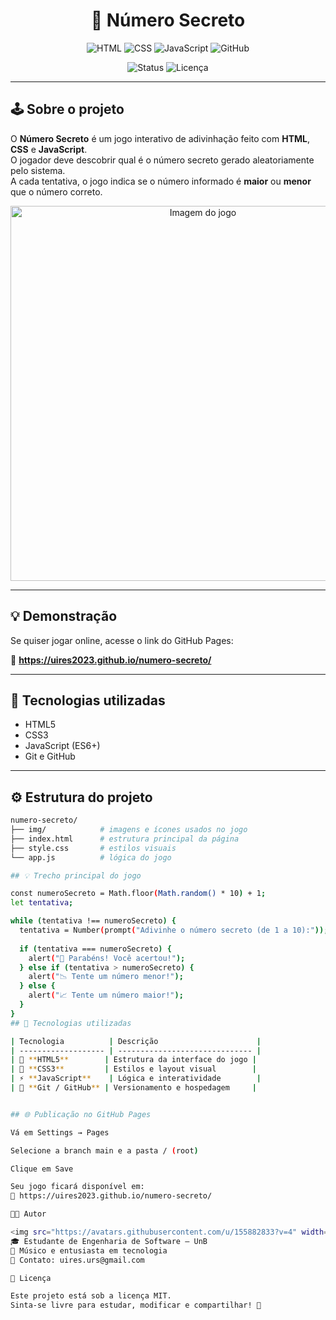 <h1 align="center">🎯 Número Secreto</h1>

<p align="center">
  <img src="https://img.shields.io/badge/HTML5-E34F26?style=for-the-badge&logo=html5&logoColor=white" alt="HTML">
  <img src="https://img.shields.io/badge/CSS3-1572B6?style=for-the-badge&logo=css3&logoColor=white" alt="CSS">
  <img src="https://img.shields.io/badge/JavaScript-F7DF1E?style=for-the-badge&logo=javascript&logoColor=black" alt="JavaScript">
  <img src="https://img.shields.io/badge/GitHub-100000?style=for-the-badge&logo=github&logoColor=white" alt="GitHub">
</p>

<p align="center">
  <img src="https://img.shields.io/badge/status-concluído-brightgreen?style=flat-square" alt="Status">
  <img src="https://img.shields.io/github/license/uires2023/numero-secreto?style=flat-square" alt="Licença">
</p>

---

## 🕹️ Sobre o projeto

O **Número Secreto** é um jogo interativo de adivinhação feito com **HTML**, **CSS** e **JavaScript**.  
O jogador deve descobrir qual é o número secreto gerado aleatoriamente pelo sistema.  
A cada tentativa, o jogo indica se o número informado é **maior** ou **menor** que o número correto.

<p align="center">
  <img src="https://raw.githubusercontent.com/uires2023/numero-secreto/main/img/preview.png" alt="Imagem do jogo" width="600px">
</p>

---

## 💡 Demonstração

Se quiser jogar online, acesse o link do GitHub Pages:

🔗 **https://uires2023.github.io/numero-secreto/**

---

## 🧠 Tecnologias utilizadas

- HTML5  
- CSS3  
- JavaScript (ES6+)  
- Git e GitHub  

---

## ⚙️ Estrutura do projeto

```bash
numero-secreto/
├── img/            # imagens e ícones usados no jogo
├── index.html      # estrutura principal da página
├── style.css       # estilos visuais
└── app.js          # lógica do jogo

## 💡 Trecho principal do jogo

const numeroSecreto = Math.floor(Math.random() * 10) + 1;
let tentativa;

while (tentativa !== numeroSecreto) {
  tentativa = Number(prompt("Adivinhe o número secreto (de 1 a 10):"));
  
  if (tentativa === numeroSecreto) {
    alert("🎉 Parabéns! Você acertou!");
  } else if (tentativa > numeroSecreto) {
    alert("📉 Tente um número menor!");
  } else {
    alert("📈 Tente um número maior!");
  }
}
## 🧠 Tecnologias utilizadas

| Tecnologia          | Descrição                      |
| ------------------- | ------------------------------ |
| 🧩 **HTML5**        | Estrutura da interface do jogo |
| 🎨 **CSS3**         | Estilos e layout visual        |
| ⚡ **JavaScript**    | Lógica e interatividade        |
| 🧭 **Git / GitHub** | Versionamento e hospedagem     |


## 🌐 Publicação no GitHub Pages

Vá em Settings → Pages

Selecione a branch main e a pasta / (root)

Clique em Save

Seu jogo ficará disponível em:
🔗 https://uires2023.github.io/numero-secreto/

👨‍💻 Autor

<img src="https://avatars.githubusercontent.com/u/155882833?v=4" width=120><br><sub>Uires Carlos de Oliveira</sub>
🎓 Estudante de Engenharia de Software — UnB
🎷 Músico e entusiasta em tecnologia
📧 Contato: uires.urs@gmail.com

🪪 Licença

Este projeto está sob a licença MIT.
Sinta-se livre para estudar, modificar e compartilhar! 💚

